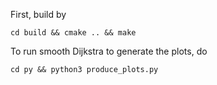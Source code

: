 First, build by 

`cd build && cmake .. && make`

To run smooth Dijkstra to generate the plots, do 

`cd py && python3 produce_plots.py`